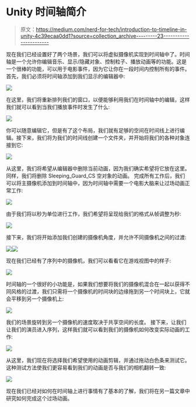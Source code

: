 # Unity 时间轴简介

> 原文：<https://medium.com/nerd-for-tech/introduction-to-timeline-in-unity-4c39ecaa0dd1?source=collection_archive---------23----------------------->

现在我们已经设置好了两个场景，我们可以将虚拟摄像机实现到时间轴中了。时间轴是一个允许你编辑音乐、显示/隐藏对象、控制粒子、播放动画等的功能。这是一个很棒的功能，可以用于电影事件，因为它让你在一段时间内控制所有的事件。
首先，我们必须将时间轴添加到我们显示的编辑器中:

![](img/f2b1642e04d016785d916f4759ed52ff.png)

在这里，我们将重新排列我们的窗口，以便能够利用我们在时间轴中的编辑，这样我们就可以看到当我们播放事件时发生了什么:

![](img/6cf3c521a547541d2a5abe0341d19dbc.png)

你可以随意编辑它，但是有了这个布局，我们就有足够的空间在时间线上进行编辑。接下来，我们将为我们的时间线创建一个文件夹，并开始将我们的各种对象连接到它:

![](img/7fd8200410bcafe11c44d4be16158c86.png)

从这里，我们将希望从编辑器中删除当前动画，因为我们确实希望将它放在这里。同样，我们将删除 Sleeping_Guard_CS 空对象的动画。
完成所有工作后，我们可以将主摄像机添加到时间轴中，因为时间轴中需要一个电影大脑来让过场动画正常工作:

![](img/e97c3a000ccb60fc24459b439ea54b0f.png)

由于我们将以秒为单位进行工作，我们希望将呈现给我们的格式从帧调整为秒:

![](img/5be91c71cdb278a3634852df2d07647c.png)

接下来，我们将开始添加我们创建的摄像机角度，并允许不同摄像机之间的过渡:

![](img/acd9829ae040c786e9be27df9de9cb8f.png)![](img/fbdeedd84e165010a1da3c3c7ff5c8d4.png)

现在我们已经有了序列中的摄像机，我们可以看看它在游戏视图中的样子:

![](img/cd1ec6f3359b37ac6358aa5923c7441f.png)

时间轴的一个很好的小功能是，如果我们想要将我们的摄像机混合在一起以获得不同风格的过渡，我们只需将一个摄像机的时间块的边缘拖到另一个时间块上，它就会平移到另一个摄像机上:

![](img/5d246d1fd9c9b6480211a0d6d8378ee3.png)

我们的场景旋转到另一个摄像机的速度取决于共享空间的长度。
接下来，让我们让我们的演员进入序列，这样我们就可以看到我们的摄像机如何改变实际动画的工作:

![](img/0934d7449ebd0bb451a7248e9cb96a2a.png)

从这里，我们现在将选择我们希望使用的动画剪辑，并通过拖动白色条来测试它。这种测试方法使我们更容易看到我们的动画是否与我们的相机翻转一致:

![](img/10d9ec37d3b8dd1a7f33f72e8c936c03.png)

现在我们已经对如何在时间轴上进行事情有了基本的了解，我们将在另一篇文章中研究如何完成这个过场动画。